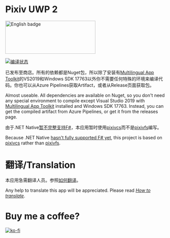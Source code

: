 # Pixiv UWP 2

[<img src='https://assets.windowsphone.com/85864462-9c82-451e-9355-a3d5f874397a/English_get-it-from-MS_InvariantCulture_Default.png' alt='English badge' width=284 height=104/>](https://www.microsoft.com/store/apps/9PM8K64J71PL?cid=storebadge&ocid=badge)

[![编译状态](https://dev.azure.com/tobiichiamane/pixivfs-uwp/_apis/build/status/tobiichiamane.pixivfs-uwp?branchName=master)](https://dev.azure.com/tobiichiamane/pixivfs-uwp/_build?definitionId=1)

已发布至商店。所有的依赖都是Nuget包，所以除了安装有[Multilingual App Toolkit](http://aka.ms/matinstall)的VS2019和Windows SDK 17763以外你不需要任何特殊的环境来编译代码。你也可以从Azure Pipelines获取Artifact，或者从Release页面获取包。

Almost useable. All dependencies are available on Nuget, so you don't need any special environment to compile except Visual Studio 2019 with [Multilingual App Toolkit](http://aka.ms/matinstall) installed and Windows SDK 17763. Instead, you can get the compiled artifact from Azure Pipelines, or get it from the releases page.

由于.NET Native[暂不完整支持F#](https://github.com/dotnet/corert/issues/6055)，本应用暂时使用[pixivcs](https://github.com/tobiichiamane/pixivcs)而不是[pixivfs](https://github.com/tobiichiamane/pixivfs)编写。

Because .NET Native [hasn't fully supported F# yet](https://github.com/dotnet/corert/issues/6055), this project is based on [pixivcs](https://github.com/tobiichiamane/pixivcs) rather than [pixivfs](https://github.com/tobiichiamane/pixivfs). 

# 翻译/Translation

本应用急需翻译人员。参照[如何翻译](https://github.com/tobiichiamane/pixivfs-uwp/blob/master/Translate.md)。

Any help to translate this app will be appreciated. Please read [*How to translate*](https://github.com/tobiichiamane/pixivfs-uwp/blob/master/Translate.md).

# Buy me a coffee? 

[![ko-fi](https://www.ko-fi.com/img/githubbutton_sm.svg)](https://ko-fi.com/P5P8WD5C)
